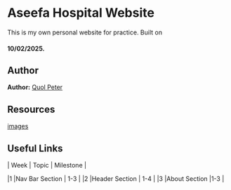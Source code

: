 # Aseefa Hospital Website

This is my own personal website for practice. Built on

#### 10/02/2025.

## Author

**Author:**
[Quol Peter](https://github.com/quol04)

## Resources

[images](./images/logo.png)

## Useful Links

| Week | Topic | Milestone |

|1 |Nav Bar Section | 1-3 |
|2 |Header Section | 1-4 |
|3 |About Section |1-3 |
